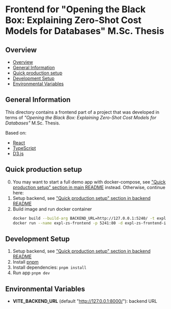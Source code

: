 # Frontend for "Opening the Black Box: Explaining Zero-Shot Cost Models for Databases" M.Sc. Thesis

## Overview

- [Overview](#overview)
- [General Information](#general-information)
- [Quick production setup](#quick-production-setup)
- [Development Setup](#development-setup)
- [Environmental Variables](#environmental-variables)

## General Information

This directory contains a frontend part of a project that was developed in terms of *"Opening the Black Box: Explaining Zero-Shot Cost Models for Databases"* M.Sc. Thesis.

Based on:
- [React](https://react.dev/)
- [TypeScript](https://www.typescriptlang.org/)
- [D3.js](https://d3js.org/)

## Quick production setup

0. You may want to start a full demo app with docker-compose, see ["Quick production setup" section in main README](../README.md#quick-production-setup) instead. Otherwise, continue here:
1. Setup backend, see ["Quick production setup" section in backend README](../backend/README.md#quick-production-setup)
2. Build image and run docker container
    ```sh
    docker build --build-arg BACKEND_URL=http://127.0.0.1:5240/ -t expl-zs-frontend-image .
    docker run --name expl-zs-frontend -p 5241:80 -d expl-zs-frontend-image
    ```


## Development Setup

1. Setup backend, see ["Quick production setup" section in backend README](../backend/README.md#development-setup)
2. Install [pnpm](https://pnpm.io/installation)
3. Install dependencies: `pnpm install`
4. Run app `pnpm dev`

## Environmental Variables

- **VITE_BACKEND_URL** (default "http://127.0.0.1:8000/"): backend URL